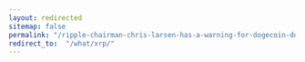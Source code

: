 ```yaml
---
layout: redirected
sitemap: false
permalink: "/ripple-chairman-chris-larsen-has-a-warning-for-dogecoin-doge-holders/"
redirect_to:  "/what/xrp/"
---
```


